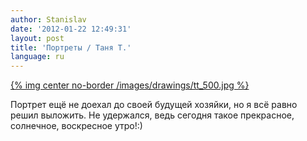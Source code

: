 ```yaml
---
author: Stanislav
date: '2012-01-22 12:49:31'
layout: post
title: 'Портреты / Таня Т.'
language: ru
---
```


[{% img center no-border /images/drawings/tt_500.jpg %}](/images/drawings/tt.jpg)

Портрет ещё не доехал до своей будущей хозяйки, но я всё равно решил выложить.
Не удержался, ведь сегодня такое прекрасное, солнечное, воскресное утро!:)

